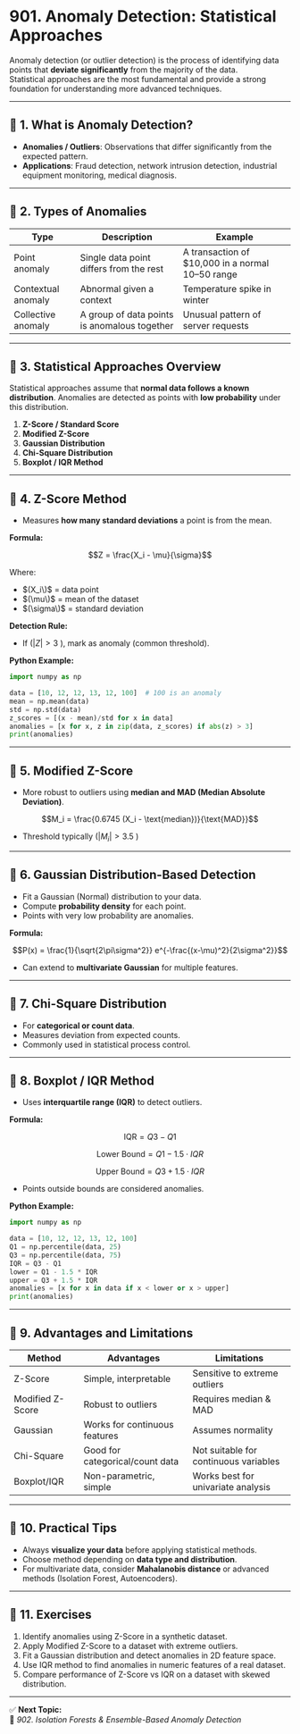 # 901. Anomaly Detection: Statistical Approaches

Anomaly detection (or outlier detection) is the process of identifying data points that **deviate significantly** from the majority of the data.  
Statistical approaches are the most fundamental and provide a strong foundation for understanding more advanced techniques.

---

## 🔹 1. What is Anomaly Detection?

- **Anomalies / Outliers**: Observations that differ significantly from the expected pattern.  
- **Applications**: Fraud detection, network intrusion detection, industrial equipment monitoring, medical diagnosis.

---

## 🔹 2. Types of Anomalies

| Type | Description | Example |
|------|-------------|---------|
| Point anomaly | Single data point differs from the rest | A transaction of $10,000 in a normal $10–$50 range |
| Contextual anomaly | Abnormal given a context | Temperature spike in winter |
| Collective anomaly | A group of data points is anomalous together | Unusual pattern of server requests |

---

## 🔹 3. Statistical Approaches Overview

Statistical approaches assume that **normal data follows a known distribution**. Anomalies are detected as points with **low probability** under this distribution.

1. **Z-Score / Standard Score**
2. **Modified Z-Score**
3. **Gaussian Distribution**
4. **Chi-Square Distribution**
5. **Boxplot / IQR Method**

---

## 🔹 4. Z-Score Method

- Measures **how many standard deviations** a point is from the mean.  

**Formula:**
```math
Z = \frac{X_i - \mu}{\sigma}
```

Where:  
- $(X_i\)$ = data point  
- $(\mu\)$ = mean of the dataset  
- $(\sigma\)$ = standard deviation  

**Detection Rule:**  
- If $(|Z| > 3\ )$, mark as anomaly (common threshold).

**Python Example:**
```python
import numpy as np

data = [10, 12, 12, 13, 12, 100]  # 100 is an anomaly
mean = np.mean(data)
std = np.std(data)
z_scores = [(x - mean)/std for x in data]
anomalies = [x for x, z in zip(data, z_scores) if abs(z) > 3]
print(anomalies)
```
---

## 🔹 5. Modified Z-Score

- More robust to outliers using **median and MAD (Median Absolute Deviation)**.  
```math
M_i = \frac{0.6745 (X_i - \text{median})}{\text{MAD}}
```

- Threshold typically $(|M_i| > 3.5\ )$

---

## 🔹 6. Gaussian Distribution-Based Detection

- Fit a Gaussian (Normal) distribution to your data.  
- Compute **probability density** for each point.  
- Points with very low probability are anomalies.

**Formula:**
```math
P(x) = \frac{1}{\sqrt{2\pi\sigma^2}} e^{-\frac{(x-\mu)^2}{2\sigma^2}}
```

- Can extend to **multivariate Gaussian** for multiple features.

---

## 🔹 7. Chi-Square Distribution

- For **categorical or count data**.  
- Measures deviation from expected counts.  
- Commonly used in statistical process control.

---

## 🔹 8. Boxplot / IQR Method

- Uses **interquartile range (IQR)** to detect outliers.

**Formula:**
```math
\text{IQR} = Q3 - Q1
```
```math
\text{Lower Bound} = Q1 - 1.5 \cdot IQR
```
```math
\text{Upper Bound} = Q3 + 1.5 \cdot IQR
```

- Points outside bounds are considered anomalies.

**Python Example:**
```python
import numpy as np

data = [10, 12, 12, 13, 12, 100]
Q1 = np.percentile(data, 25)
Q3 = np.percentile(data, 75)
IQR = Q3 - Q1
lower = Q1 - 1.5 * IQR
upper = Q3 + 1.5 * IQR
anomalies = [x for x in data if x < lower or x > upper]
print(anomalies)
```

---

## 🔹 9. Advantages and Limitations

| Method | Advantages | Limitations |
|--------|-----------|-------------|
| Z-Score | Simple, interpretable | Sensitive to extreme outliers |
| Modified Z-Score | Robust to outliers | Requires median & MAD |
| Gaussian | Works for continuous features | Assumes normality |
| Chi-Square | Good for categorical/count data | Not suitable for continuous variables |
| Boxplot/IQR | Non-parametric, simple | Works best for univariate analysis |

---

## 🔹 10. Practical Tips

- Always **visualize your data** before applying statistical methods.  
- Choose method depending on **data type and distribution**.  
- For multivariate data, consider **Mahalanobis distance** or advanced methods (Isolation Forest, Autoencoders).

---

## 🔹 11. Exercises

1. Identify anomalies using Z-Score in a synthetic dataset.  
2. Apply Modified Z-Score to a dataset with extreme outliers.  
3. Fit a Gaussian distribution and detect anomalies in 2D feature space.  
4. Use IQR method to find anomalies in numeric features of a real dataset.  
5. Compare performance of Z-Score vs IQR on a dataset with skewed distribution.

---

✅ **Next Topic:**  
📘 *902. Isolation Forests & Ensemble-Based Anomaly Detection*
